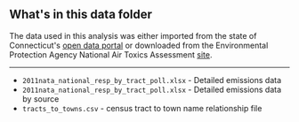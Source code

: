 ## What's in this data folder

The data used in this analysis was either imported from the state of Connecticut's [open data portal](https://data.ct.gov/Health-and-Human-Services/Combined-Asthma-Emergency-Department-and-Hospitali/javn-ujwr) or downloaded from the Environmental Protection Agency National Air Toxics Assessment [site](https://www.epa.gov/national-air-toxics-assessment/2011-nata-assessment-results#state).

-----

* `2011nata_national_resp_by_tract_poll.xlsx` - Detailed emissions data
* `2011nata_national_resp_by_tract_poll.xlsx` - Detailed emissions data by source
* `tracts_to_towns.csv` - census tract to town name relationship file